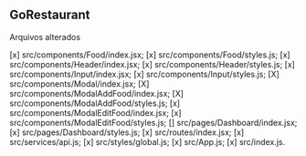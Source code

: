 ## GoRestaurant

Arquivos alterados

[x] src/components/Food/index.jsx;
[x] src/components/Food/styles.js;
[x] src/components/Header/index.jsx;
[x] src/components/Header/styles.js;
[x] src/components/Input/index.jsx;
[x] src/components/Input/styles.js;
[X] src/components/Modal/index.jsx;
[X] src/components/ModalAddFood/index.jsx;
[X] src/components/ModalAddFood/styles.js;
[x] src/components/ModalEditFood/index.jsx;
[x] src/components/ModalEditFood/styles.js;
[] src/pages/Dashboard/index.jsx;
[x] src/pages/Dashboard/styles.js;
[x] src/routes/index.jsx;
[x] src/services/api.js;
[x] src/styles/global.js;
[x] src/App.js;
[x] src/index.js.